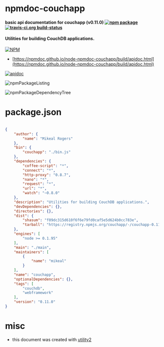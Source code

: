 # npmdoc-couchapp

#### basic api documentation for  couchapp (v0.11.0)  [![npm package](https://img.shields.io/npm/v/npmdoc-couchapp.svg?style=flat-square)](https://www.npmjs.org/package/npmdoc-couchapp) [![travis-ci.org build-status](https://api.travis-ci.org/npmdoc/node-npmdoc-couchapp.svg)](https://travis-ci.org/npmdoc/node-npmdoc-couchapp)

#### Utilities for building CouchDB applications.

[![NPM](https://nodei.co/npm/couchapp.png?downloads=true&downloadRank=true&stars=true)](https://www.npmjs.com/package/couchapp)

- [https://npmdoc.github.io/node-npmdoc-couchapp/build/apidoc.html](https://npmdoc.github.io/node-npmdoc-couchapp/build/apidoc.html)

[![apidoc](https://npmdoc.github.io/node-npmdoc-couchapp/build/screenCapture.buildCi.browser.%252Ftmp%252Fbuild%252Fapidoc.html.png)](https://npmdoc.github.io/node-npmdoc-couchapp/build/apidoc.html)

![npmPackageListing](https://npmdoc.github.io/node-npmdoc-couchapp/build/screenCapture.npmPackageListing.svg)

![npmPackageDependencyTree](https://npmdoc.github.io/node-npmdoc-couchapp/build/screenCapture.npmPackageDependencyTree.svg)



# package.json

```json

{
    "author": {
        "name": "Mikeal Rogers"
    },
    "bin": {
        "couchapp": "./bin.js"
    },
    "dependencies": {
        "coffee-script": "*",
        "connect": "*",
        "http-proxy": "0.8.7",
        "nano": "*",
        "request": "*",
        "url": "*",
        "watch": "~0.8.0"
    },
    "description": "Utilities for building CouchDB applications.",
    "devDependencies": {},
    "directories": {},
    "dist": {
        "shasum": "f09dc315d610f6f6e79fd0caf5e5d624b0cc783e",
        "tarball": "https://registry.npmjs.org/couchapp/-/couchapp-0.11.0.tgz"
    },
    "engines": [
        "node >= 0.1.95"
    ],
    "main": "./main",
    "maintainers": [
        {
            "name": "mikeal"
        }
    ],
    "name": "couchapp",
    "optionalDependencies": {},
    "tags": [
        "couchdb",
        "webframework"
    ],
    "version": "0.11.0"
}
```



# misc
- this document was created with [utility2](https://github.com/kaizhu256/node-utility2)
